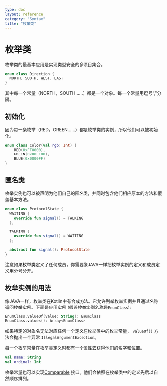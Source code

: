 ```yaml
---
type: doc
layout: reference
category: "Syntax"
title: "枚举类"
---
```


# 枚举类

枚举类的最基本应用是实现类型安全的多项目集合。

``` kotlin
enum class Direction {
  NORTH, SOUTH, WEST, EAST
}
```

其中每一个常量（NORTH，SOUTH……）都是一个对象。每一个常量用逗号“,"分隔。

## 初始化

因为每一条枚举（RED，GREEN……）都是枚举类的实例，所以他们可以被初始化。

``` kotlin
enum class Color(val rgb: Int) {
    RED(0xFF0000),
    GREEN(0x00FF00),
    BLUE(0x0000FF)
}
```

## 匿名类

枚举实例也可以被声明为他们自己的匿名类，并同时包含他们相应原本的方法和覆盖基本方法。

``` kotlin
enum class ProtocolState {
  WAITING {
    override fun signal() = TALKING
  },

  TALKING {
    override fun signal() = WAITING
  };

  abstract fun signal(): ProtocolState
}
```

注意如果枚举类定义了任何成员，你需要像JAVA一样把枚举实例的定义和成员定义用分号分开。

## 枚举实例的用法

像JAVA一样，枚举类在Kotlin中有合成方法。它允许列举枚举实例并且通过名称返回枚举实例。下面是应用实例 (假设枚举实例名称是`EnumClass`):

``` kotlin
EnumClass.valueOf(value: String): EnumClass
EnumClass.values(): Array<EnumClass>
```

如果特定的对象名无法对应任何一个定义在枚举类中的枚举常量， `valueOf()` 方法会抛出一个异常 `IllegalArgumentException`。

每一个枚举常量在枚举类定义时都有一个属性去获得他们的名字和位置。

``` kotlin
val name: String
val ordinal: Int
```

枚举常量也可以实现[Comparable](/api/latest/jvm/stdlib/kotlin/-comparable/index.html) 接口。他们会依照在枚举类中的定义先后以自然顺序排列。


